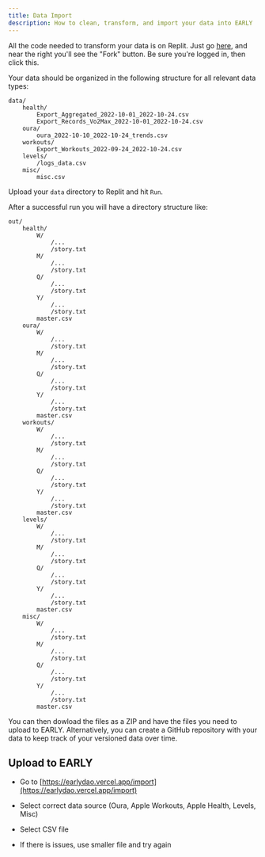 ```yaml
---
title: Data Import
description: How to clean, transform, and import your data into EARLY
---
```


All the code needed to transform your data is on Replit. Just go [here](https://replit.com/@nmandal/EARLY-data-import?v=1), and near the right you'll see the "Fork" button. Be sure you're logged in, then click this.

Your data should be organized in the following structure for all relevant data types:

```
data/
    health/
        Export_Aggregated_2022-10-01_2022-10-24.csv
        Export_Records_Vo2Max_2022-10-01_2022-10-24.csv
    oura/
        oura_2022-10-10_2022-10-24_trends.csv
    workouts/
        Export_Workouts_2022-09-24_2022-10-24.csv
    levels/
        /logs_data.csv
    misc/
        misc.csv
```

Upload your `data` directory to Replit and hit `Run`.

After a successful run you will have a directory structure like:

```
out/
    health/
        W/
            /...
            /story.txt
        M/
            /...
            /story.txt
        Q/
            /...
            /story.txt
        Y/
            /...
            /story.txt
        master.csv
    oura/
        W/
            /...
            /story.txt
        M/
            /...
            /story.txt
        Q/
            /...
            /story.txt
        Y/
            /...
            /story.txt
        master.csv
    workouts/
        W/
            /...
            /story.txt
        M/
            /...
            /story.txt
        Q/
            /...
            /story.txt
        Y/
            /...
            /story.txt
        master.csv
    levels/
        W/
            /...
            /story.txt
        M/
            /...
            /story.txt
        Q/
            /...
            /story.txt
        Y/
            /...
            /story.txt
        master.csv
    misc/
        W/
            /...
            /story.txt
        M/
            /...
            /story.txt
        Q/
            /...
            /story.txt
        Y/
            /...
            /story.txt
        master.csv
```

You can then dowload the files as a ZIP and have the files you need to upload to EARLY. Alternatively, you can create a GitHub repository with your data to keep track of your versioned data over time.

## Upload to EARLY

- Go to [https://earlydao.vercel.app/import](https://earlydao.vercel.app/import)

- Select correct data source (Oura, Apple Workouts, Apple Health, Levels, Misc)

- Select CSV file

- If there is issues, use smaller file and try again
